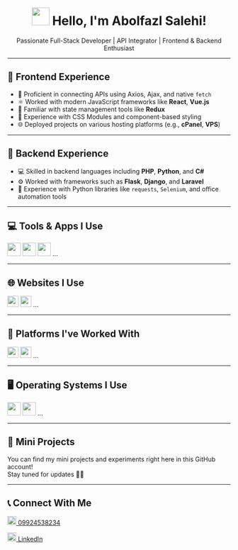 <h1 align="center">
  <img src="https://github.com/user-attachments/assets/e7ef11a1-71a1-4674-85d7-1f2196e90011" width="40" />
  Hello, I'm Abolfazl Salehi!
</h1>

<p align="center">
   Passionate Full-Stack Developer | API Integrator | Frontend & Backend Enthusiast
</p>

---

## 🚀 Frontend Experience

- 🔗 Proficient in connecting APIs using Axios, Ajax, and native `fetch`
- ⚛️ Worked with modern JavaScript frameworks like **React**, **Vue.js**
- 🧠 Familiar with state management tools like **Redux**
- 🎨 Experience with CSS Modules and component-based styling
- 🌐 Deployed projects on various hosting platforms (e.g., **cPanel**, **VPS**)

---

## 🔧 Backend Experience

- 💻 Skilled in backend languages including **PHP**, **Python**, and **C#**
- ⚙️ Worked with frameworks such as **Flask**, **Django**, and **Laravel**
- 🧪 Experience with Python libraries like `requests`, `Selenium`, and office automation tools

---

## 💻 Tools & Apps I Use

<p>
  <img src="https://github.com/user-attachments/assets/72b2a083-ad62-4e21-9af4-3c00efae6032" height="30"/>
  <img src="https://github.com/user-attachments/assets/701067b1-7536-42a6-979c-48f88b4db9aa" height="30"/>
  <img src="https://github.com/user-attachments/assets/75e84520-f079-45ad-a5c6-5e5bbd451b5b" height="30"/>
  ...
</p>

---

## 🌐 Websites I Use

<p>
  <img src="https://github.com/user-attachments/assets/6eb0eae3-0f07-4c2b-960e-0e135310ed3c" height="25"/>
  <img src="https://github.com/user-attachments/assets/48c65ca3-a585-41fa-bdc6-85fd33cf8c3c" height="25"/>
  ...
</p>

---

## 🧩 Platforms I've Worked With

<p>
  <img src="https://github.com/user-attachments/assets/11c61887-d733-4a20-b09b-7f5e32a1631f" height="25"/>
  <img src="https://github.com/user-attachments/assets/c122977e-3128-48ae-83cd-e4bebc1ec6fe" height="25"/>
  ...
</p>

---

## 🖥 Operating Systems I Use

<p>
  <img src="https://github.com/user-attachments/assets/54705590-1276-4e45-a768-b7c5564c90af" height="30"/>
  <img src="https://github.com/user-attachments/assets/492c05aa-0cae-4085-9814-272a28f98806" height="30"/>
  ...
</p>

---

## 📂 Mini Projects

You can find my mini projects and experiments right here in this GitHub account!  
Stay tuned for updates 👨‍💻

---

## 📞 Connect With Me

<p>
  <a href="tel:09924538234">
    <img src="https://github.com/user-attachments/assets/1f15dd2e-f0cc-4a2a-bc61-0ac5d984c6e1" height="20" />
    09924538234
  </a>
</p>

<p>
  <a href="https://www.linkedin.com/in/abolfazl-salehi-2562a133b" target="_blank">
    <img src="https://github.com/user-attachments/assets/69ca4829-a9e8-442f-ba98-6fdd7a66dd99" height="20" />
    LinkedIn
  </a>
</p>
